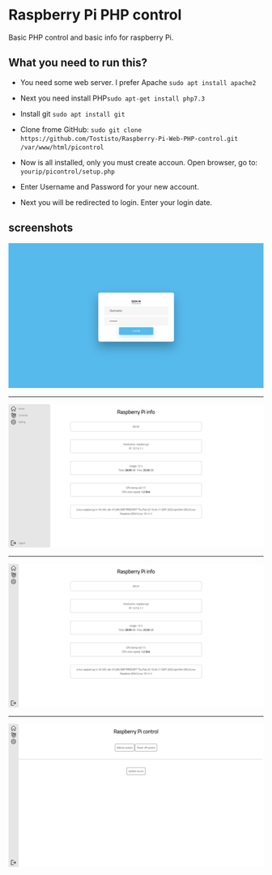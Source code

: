 # Raspberry Pi PHP control

Basic PHP control and basic info for raspberry Pi.

## What you need to run this?
- You need some web server. I prefer Apache
 `sudo apt install apache2`
 
 - Next you need install PHP`sudo apt-get install php7.3`
 - Install git `sudo apt install git`
 - Clone frome GitHub: `sudo git clone https://github.com/Tostisto/Raspberry-Pi-Web-PHP-control.git /var/www/html/picontrol` 
 - Now is all installed, only you must create accoun. Open browser, go to: `yourip/picontrol/setup.php`
 - Enter Username and Password for your new account.
 - Next you will be redirected to login. Enter your login date.
 
 ## screenshots
 
 ![Login form](https://github.com/Tostisto/Raspberry-Pi-Web-PHP-control/blob/master/screenshots/pi-login.png)
 
 ----------------
 
 ![Menu](https://github.com/Tostisto/Raspberry-Pi-Web-PHP-control/blob/master/screenshots/pi-menu.png)
  
 ----------------
 
 ![Info](https://github.com/Tostisto/Raspberry-Pi-Web-PHP-control/blob/master/screenshots/pi-info.png)
  
 ----------------
 
 ![Comands](https://github.com/Tostisto/Raspberry-Pi-Web-PHP-control/blob/master/screenshots/pi-comands.png)
